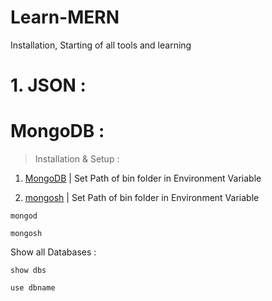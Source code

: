 # Learn-MERN
Installation, Starting of all tools and learning

# 1. JSON : 
# MongoDB : 
>Installation & Setup :


1. [MongoDB](https://www.mongodb.com/try/download/community) | Set Path of bin folder in Environment Variable

2. [mongosh](https://www.mongodb.com/try/download/shell) | Set Path of bin folder in Environment Variable    

~~~~
mongod

mongosh
~~~~

Show all Databases : 
~~~~
show dbs 

use dbname
~~~~
